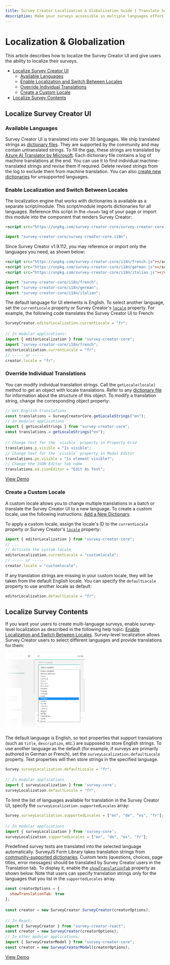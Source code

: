 ```yaml
---
title: Survey Creator Localization & Globalization Guide | Translate Surveys & UI
description: Make your surveys accessible in multiple languages effortlessly. Learn how to localize Survey Creator's user interface and surveys with this comprehensive guide. Discover how to enable localization, switch between locales, override translations, and create custom dictionaries.
---
```


# Localization & Globalization

This article describes how to localize the Survey Creator UI and give users the ability to localize their surveys.

- [Localize Survey Creator UI](#localize-survey-creator-ui)
  - [Available Languages](#available-languages)
  - [Enable Localization and Switch Between Locales](#enable-localization-and-switch-between-locales)
  - [Override Individual Translations](#override-individual-translations)
  - [Create a Custom Locale](#create-a-custom-locale)
- [Localize Survey Contents](#localize-survey-contents)

## Localize Survey Creator UI

### Available Languages

Survey Creator UI is translated into over 30 languages. We ship translated strings as [dictionary files](https://github.com/surveyjs/survey-creator/tree/90de47d2c9da49b06a7f97414026d70f7acf05c6/packages/survey-creator-core/src/localization). They are supported by the community and may contain untranslated strings. To fill the gap, these strings are translated by <a href="https://learn.microsoft.com/en-us/azure/ai-services/translator/" target="_blank">Azure AI Translator by Microsoft</a>. Each dictionary file contains a log of machine translations at the end. You can use it to find individual machine-translated strings and revise them if required. Delete revised strings from the log to exclude them from machine translation. You can also [create new dictionaries](https://github.com/surveyjs/survey-creator/tree/90de47d2c9da49b06a7f97414026d70f7acf05c6/packages/survey-creator-core/src/localization#add-a-new-dictionary) for unsupported languages.

### Enable Localization and Switch Between Locales

The localization engine that works with dictionaries is available as a separate script/module. This script/module imports dictionaries for all languages. Reference this script in the `<head>` tag of your page or import this module into the component that renders Survey Creator:

```html
<script src="https://unpkg.com/survey-creator-core/survey-creator-core.i18n.min.js"></script>
```

```js
import "survey-creator-core/survey-creator-core.i18n";
```

Since Survey Creator v1.9.112, you may reference or import only the languages you need, as shown below:

```html
<script src="https://unpkg.com/survey-creator-core/i18n/french.js"></script>
<script src="https://unpkg.com/survey-creator-core/i18n/german.js"></script>
<script src="https://unpkg.com/survey-creator-core/i18n/italian.js"></script>
```

```js
import "survey-creator-core/i18n/french";
import "survey-creator-core/i18n/german";
import "survey-creator-core/i18n/italian";
```

The default language for UI elements is English. To select another language, set the `currentLocale` property or Survey Creator's [`locale`](https://surveyjs.io/survey-creator/documentation/api-reference/survey-creator#locale) property. For example, the following code translates the Survey Creator UI to French:

```js
SurveyCreator.editorLocalization.currentLocale = "fr";

// In modular applications:
import { editorLocalization } from "survey-creator-core";
import "survey-creator-core/i18n/french";
editorLocalization.currentLocale = "fr";
// ----- or -----
creator.locale = "fr";
```

### Override Individual Translations

You can modify individual translation strings. Call the `getLocale(locale)` method to get an object with locale translations. Refer to any [dictionary file](https://github.com/surveyjs/survey-creator/tree/90de47d2c9da49b06a7f97414026d70f7acf05c6/packages/survey-creator-core/src/localization) for information about the structure of this object. To modify a translation string, change the corresponding object property:

```js
// Get English translations
const translations = SurveyCreatorCore.getLocaleStrings("en");
// In modular applications
import { getLocaleStrings } from "survey-creator-core";
const translations = getLocaleStrings("en");

// Change text for the `visible` property in Property Grid
translations.p.visible = "Is visible";
// Change text for the `visible` property in Modal Editor
translations.pe.visible = "Is element visible?";
// Change the JSON Editor tab name
translations.ed.jsonEditor = "Edit As Text";
```

[View Demo](https://surveyjs.io/Examples/Survey-Creator/?id=localization (linkStyle))

### Create a Custom Locale

A custom locale allows you to change multiple translations in a batch or translate the Survey Creator UI to a new language. To create a custom locale, use the following instructions: [Add a New Dictionary](https://github.com/surveyjs/survey-creator/tree/90de47d2c9da49b06a7f97414026d70f7acf05c6/packages/survey-creator-core/src/localization#add-a-new-dictionary).

To apply a custom locale, assign the locale's ID to the `currentLocale` property or Survey Creator's [`locale`](https://surveyjs.io/survey-creator/documentation/api-reference/survey-creator#locale) property:

```js
import { editorLocalization } from "survey-creator-core";
// ...
// Activate the custom locale
editorLocalization.currentLocale = "customlocale";
// ----- or -----
creator.locale = "customlocale";
```

If any translation strings are missing in your custom locale, they will be taken from the default English locale. You can specify the `defaultLocale` property to use another locale as default:

```js
editorLocalization.defaultLocale = "fr";
```

## Localize Survey Contents

If you want your users to create multi-language surveys, enable survey-level localization as described in the following help topic: [Enable Localization and Switch Between Locales](/form-library/documentation/survey-localization#enable-localization-and-switch-between-locales). Survey-level localization allows Survey Creator users to select different languages and provide translations for them:

<img src="./images/survey-creator-default-language-dropdown.png" alt="Survey Creator - Default Language dropdown" width="50%">

The default language is English, so text properties that support translations (such as `title`, `description`, etc.) are supposed to store English strings. To use another language as the default (for example, if surveys are primarily authored in German or French), set the `surveyLocalization.defaultLocale` property. Text properties will then store strings in the specified language.

```js
Survey.surveyLocalization.defaultLocale = "fr";

// In modular applications
import { surveyLocalization } from 'survey-core';
surveyLocalization.defaultLocale = "fr";
```

To limit the list of languages available for translation in the Survey Creator UI, specify the `surveyLocalization.supportedLocales` array:

```js
Survey.surveyLocalization.supportedLocales = ["en", "de", "es", "fr"];

// In modular applications
import { surveyLocalization } from 'survey-core';
surveyLocalization.supportedLocales = ["en", "de", "es", "fr"];
```

Predefined survey texts are translated into the selected language automatically. SurveyJS Form Library takes translation strings from [community-supported dictionaries](https://github.com/surveyjs/survey-library/tree/01bd8abd0c574719956d4d579d48c8010cd389d4/packages/survey-core/src/localization). Custom texts (questions, choices, page titles, error messages) should be translated by Survey Creator users in the Translation tab. To display it, enable the [`showTranslationTab`](https://surveyjs.io/survey-creator/documentation/api-reference/icreatoroptions#showTranslationTab) property as shown below. Note that users can specify translation strings only for the languages that you list in the `supportedLocales` array.

```js
const creatorOptions = {
  showTranslationTab: true
};

const creator = new SurveyCreator.SurveyCreator(creatorOptions);

// In React:
import { SurveyCreator } from "survey-creator-react";
const creator = new SurveyCreator(creatorOptions);
// In other modular applications:
import { SurveyCreatorModel } from "survey-creator-core";
const creator = new SurveyCreatorModel(creatorOptions);
```

[View Demo](https://surveyjs.io/Examples/Survey-Creator/?id=multiplelanguages (linkStyle))